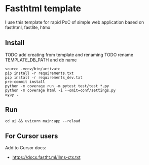 # Fasthtml template

I use this template for rapid PoC of simple web application based on fasthtml, fastlite, htmx

## Install

TODO add creating from template and renaming
TODO rename TEMPLATE_DB_PATH and db name

```
source .venv/bin/activate
pip install -r requirements.txt
pip install -r requirements_dev.txt
pre-commit install
python -m coverage run -m pytest test/test_*.py
python -m coverage html -i --omit=conf/settings.py
mypy .
```

## Run

```
cd ui && uvicorn main:app --reload
```

## For Cursor users

Add to Cursor docs:
* https://docs.fastht.ml/llms-ctx.txt
